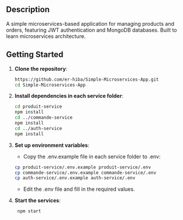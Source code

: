 ## Description
A simple microservices-based application for managing products and orders, featuring JWT authentication and MongoDB databases. Built to learn microservices architecture.

## Getting Started

1. **Clone the repository**:
   ```sh
   https://github.com/er-hiba/Simple-Microservices-App.git
   cd Simple-Microservices-App
   ```

2. **Install dependencies in each service folder**:
    ```sh
    cd produit-service
    npm install
    cd ../commande-service
    npm install
    cd ../auth-service
    npm install
    ```
    
3. **Set up environment variables**:
   - Copy the .env.example file in each service folder to .env:
    ```sh
    cp produit-service/.env.example produit-service/.env
    cp commande-service/.env.example commande-service/.env
    cp auth-service/.env.example auth-service/.env
    ```
   - Edit the .env file and fill in the required values.

4. **Start the services**:
    ```sh
     npm start
    ```
